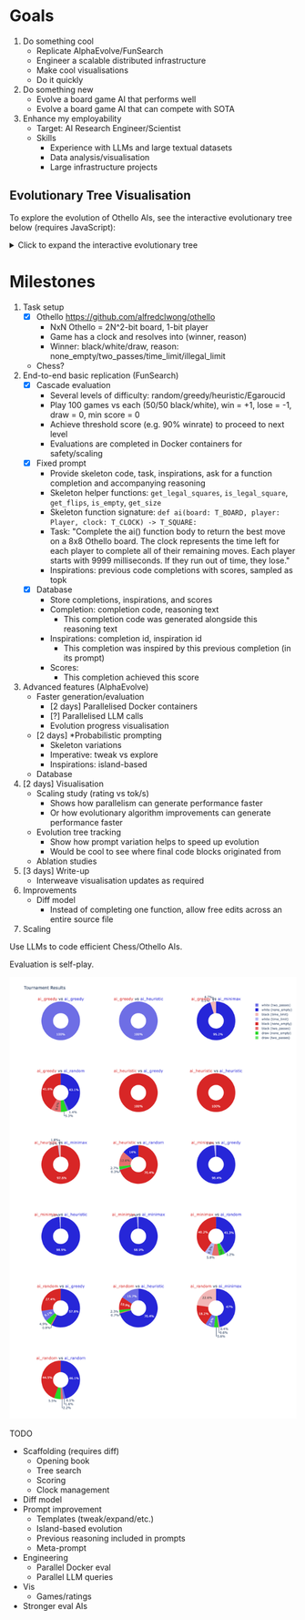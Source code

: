 # Goals
1. Do something cool
   - Replicate AlphaEvolve/FunSearch
   - Engineer a scalable distributed infrastructure
   - Make cool visualisations
   - Do it quickly
2. Do something new
   - Evolve a board game AI that performs well
   - Evolve a board game AI that can compete with SOTA
3. Enhance my employability
   - Target: AI Research Engineer/Scientist
   - Skills
     - Experience with LLMs and large textual datasets
     - Data analysis/visualisation
     - Large infrastructure projects

## Evolutionary Tree Visualisation

To explore the evolution of Othello AIs, see the interactive evolutionary tree below (requires JavaScript):

<details>
<summary>Click to expand the interactive evolutionary tree</summary>

<!-- EMBEDDED: evolutionary_tree.html -->
<object type="text/html" data="evolutionary_tree.html" width="100%" height="1200" style="border:1px solid #aaa; min-height:600px;">
  <a href="https://alfredclwong.github.io/assets/html/evolutionary_tree.html">View the evolutionary tree (interactive HTML)</a>
</object>

</details>

# Milestones
1. Task setup
   - [x] Othello https://github.com/alfredclwong/othello
     - NxN Othello = 2N^2-bit board, 1-bit player
     - Game has a clock and resolves into (winner, reason)
     - Winner: black/white/draw, reason: none_empty/two_passes/time_limit/illegal_limit
   - Chess?
2. End-to-end basic replication (FunSearch)
   - [x] Cascade evaluation
     - Several levels of difficulty: random/greedy/heuristic/Egaroucid
     - Play 100 games vs each (50/50 black/white), win = +1, lose = -1, draw = 0, min score = 0
     - Achieve threshold score (e.g. 90% winrate) to proceed to next level
     - Evaluations are completed in Docker containers for safety/scaling
   - [x] Fixed prompt
     - Provide skeleton code, task, inspirations, ask for a function completion and accompanying reasoning
     - Skeleton helper functions: `get_legal_squares`, `is_legal_square`, `get_flips`, `is_empty`, `get_size`
     - Skeleton function signature: `def ai(board: T_BOARD, player: Player, clock: T_CLOCK) -> T_SQUARE:`
     - Task: "Complete the ai() function body to return the best move on a 8x8 Othello board. The clock represents the time left for each player to complete all of their remaining moves. Each player starts with 9999 milliseconds. If they run out of time, they lose."
     - Inspirations: previous code completions with scores, sampled as topk
   - [x] Database
     - Store completions, inspirations, and scores
     - Completion: completion code, reasoning text
       - This completion code was generated alongside this reasoning text
     - Inspirations: completion id, inspiration id
       - This completion was inspired by this previous completion (in its prompt)
     - Scores:
       - This completion achieved this score
3. Advanced features (AlphaEvolve)
   - Faster generation/evaluation
     - [2 days] Parallelised Docker containers
     - [?] Parallelised LLM calls
     - Evolution progress visualisation
   - [2 days] *Probabilistic prompting
       - Skeleton variations
       - Imperative: tweak vs explore
       <!-- - Separation of reasoning/coding into two steps -->
       - Inspirations: island-based
       <!-- - Reasoning summaries -->
       <!-- - Long-term planning -->
   - Database
4. [2 days] Visualisation
   - Scaling study (rating vs tok/s)
     - Shows how parallelism can generate performance faster
     - Or how evolutionary algorithm improvements can generate performance faster
   - Evolution tree tracking
     - Show how prompt variation helps to speed up evolution
     - Would be cool to see where final code blocks originated from
   - Ablation studies
5. [3 days] Write-up
   - Interweave visualisation updates as required
6. Improvements
   - Diff model
     - Instead of completing one function, allow free edits across an entire source file
7. Scaling


Use LLMs to code efficient Chess/Othello AIs.

Evaluation is self-play.

![results](results.png)

TODO

- Scaffolding (requires diff)
  - Opening book
  - Tree search
  - Scoring
  - Clock management
- Diff model
- Prompt improvement
  - Templates (tweak/expand/etc.)
  - Island-based evolution
  - Previous reasoning included in prompts
  - Meta-prompt
- Engineering
  - Parallel Docker eval
  - Parallel LLM queries
- Vis
  - Games/ratings
- Stronger eval AIs
